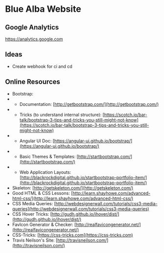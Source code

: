 # Blue Alba Website #

## Google Analytics ##
https://analytics.google.com

## Ideas ##
* Create webhook for ci and cd

## Online Resources ##
* Bootstrap: 
* * Documentation: [http://getbootstrap.com/](http://getbootstrap.com/)
* * Tricks (to understand internal structure): [https://scotch.io/bar-talk/bootstrap-3-tips-and-tricks-you-still-might-not-know](https://scotch.io/bar-talk/bootstrap-3-tips-and-tricks-you-still-might-not-know)
* * Angular UI Doc: [https://angular-ui.github.io/bootstrap/](https://angular-ui.github.io/bootstrap/)
* * Basic Themes & Templates: [http://startbootstrap.com/](http://startbootstrap.com/)
* * Web Application Layouts: [http://blackrockdigital.github.io/startbootstrap-portfolio-item/](http://blackrockdigital.github.io/startbootstrap-portfolio-item/)
* Skeleton: [http://getskeleton.com/](http://getskeleton.com/)
* Good HTML & CSS Lessons: [http://learn.shayhowe.com/advanced-html-css/](http://learn.shayhowe.com/advanced-html-css/)
* CSS Media Queries: [http://webdesignerwall.com/tutorials/css3-media-queries](http://webdesignerwall.com/tutorials/css3-media-queries)
* CSS Hover Tricks: [http://gudh.github.io/ihover/dist/](http://gudh.github.io/ihover/dist/)
* FavIcon Generator & Checker: [http://realfavicongenerator.net/](http://realfavicongenerator.net/)
* CSS-Tricks: [https://css-tricks.com](https://css-tricks.com)
* Travis Neilson's Site: [http://travisneilson.com/](http://travisneilson.com/)